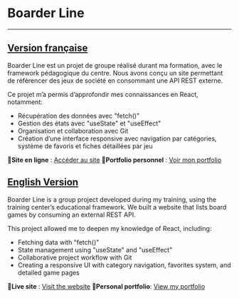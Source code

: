 # Boarder Line
---

## <ins>Version française</ins>

Boarder Line est un projet de groupe réalisé durant ma formation, avec le framework pédagogique du centre. Nous avons conçu un site permettant de référencer des jeux de société en consommant une API REST externe.

Ce projet m’a permis d’approfondir mes connaissances en React, notamment:
 - Récupération des données avec "fetch()"
 - Gestion des états avec "useState" et "useEffect"
 - Organisation et collaboration avec Git
 - Création d’une interface responsive avec navigation par catégories, système de favoris et fiches détaillées par jeu

🔗**Site en ligne** : [Accéder au site](https://boarder-line-project.vercel.app/) 
🧾**Portfolio personnel** : [Voir mon portfolio](https://www.remi-dubus.fr)




## <ins>English Version</ins>

Boarder Line is a group project developed during my training, using the training center’s educational framework. We built a website that lists board games by consuming an external REST API.

This project allowed me to deepen my knowledge of React, including:
 - Fetching data with "fetch()"
 - State management using "useState" and "useEffect"
 - Collaborative project workflow with Git
 - Creating a responsive UI with category navigation, favorites system, and detailed game pages

🔗**Live site** : [Visit the website](https://boarder-line-project.vercel.app/) 
🧾**Personal portfolio**: [View my portfolio](https://www.remi-dubus.fr)
